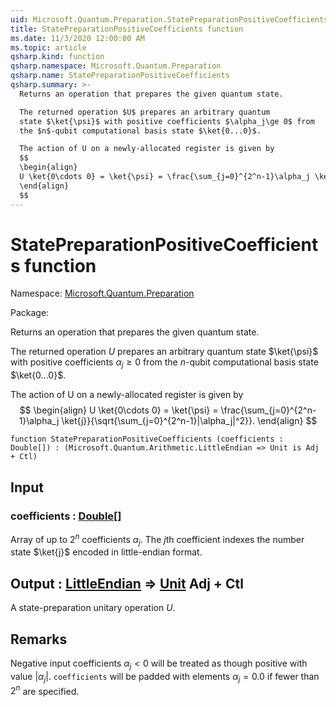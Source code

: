 ```yaml
---
uid: Microsoft.Quantum.Preparation.StatePreparationPositiveCoefficients
title: StatePreparationPositiveCoefficients function
ms.date: 11/3/2020 12:00:00 AM
ms.topic: article
qsharp.kind: function
qsharp.namespace: Microsoft.Quantum.Preparation
qsharp.name: StatePreparationPositiveCoefficients
qsharp.summary: >-
  Returns an operation that prepares the given quantum state.

  The returned operation $U$ prepares an arbitrary quantum
  state $\ket{\psi}$ with positive coefficients $\alpha_j\ge 0$ from
  the $n$-qubit computational basis state $\ket{0...0}$.

  The action of U on a newly-allocated register is given by
  $$
  \begin{align}
  U \ket{0\cdots 0} = \ket{\psi} = \frac{\sum_{j=0}^{2^n-1}\alpha_j \ket{j}}{\sqrt{\sum_{j=0}^{2^n-1}|\alpha_j|^2}}.
  \end{align}
  $$
---
```


# StatePreparationPositiveCoefficients function

Namespace: [Microsoft.Quantum.Preparation](xref:Microsoft.Quantum.Preparation)

Package: [](https://nuget.org/packages/)


Returns an operation that prepares the given quantum state.The returned operation $U$ prepares an arbitrary quantumstate $\ket{\psi}$ with positive coefficients $\alpha_j\ge 0$ fromthe $n$-qubit computational basis state $\ket{0...0}$.The action of U on a newly-allocated register is given by$$\begin{align}U \ket{0\cdots 0} = \ket{\psi} = \frac{\sum_{j=0}^{2^n-1}\alpha_j \ket{j}}{\sqrt{\sum_{j=0}^{2^n-1}|\alpha_j|^2}}.\end{align}$$

```qsharp
function StatePreparationPositiveCoefficients (coefficients : Double[]) : (Microsoft.Quantum.Arithmetic.LittleEndian => Unit is Adj + Ctl)
```


## Input

### coefficients : [Double](xref:microsoft.quantum.lang-ref.double)[]

Array of up to $2^n$ coefficients $\alpha_j$. The $j$th coefficientindexes the number state $\ket{j}$ encoded in little-endian format.



## Output : [LittleEndian](xref:Microsoft.Quantum.Arithmetic.LittleEndian) => [Unit](xref:microsoft.quantum.lang-ref.unit) Adj + Ctl

A state-preparation unitary operation $U$.

## Remarks

Negative input coefficients $\alpha_j < 0$ will be treated as thoughpositive with value $|\alpha_j|$. `coefficients` will be padded withelements $\alpha_j = 0.0$ if fewer than $2^n$ are specified.